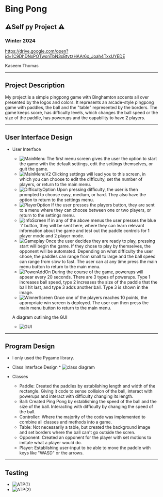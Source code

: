 

# Bing Pong
## :warning:Self py Project :warning:
### Winter 2024


https://drive.google.com/open?id=1C9DhDNxPOTwonTbN3xBtvtzHAAr6x_Joah4TxxUYEDE


 Kaseem Thomas

***

## Project Description
My project is a simple pingpong game with Binghamton accents all over presented by the logos and colors. It represents an arcade-style pingpong game with paddles, the ball and the "table" represented by the borders. The game keeps score, has difficulty levels, which changes the ball speed or the size of the paddle, has powerups and the capability to have 2 players. 

***    

## User Interface Design
* User Interface
    * ![MainMenu](assets/MainMenu.jpg)
    The first menu screen gives the user the option to start the game with the default settings, edit the settings themselves, or quit the game. 
    * ![MainMenuV2](assets/MainMenuV2.jpg)
    Clicking settings will lead you to this screen, in which you can choose to edit the difficulty, set the number of players, or return to the main menu.
    * ![DifficultyOption](assets/DifficultyOption.jpg)
    Upon pressing difficulty, the user is then prompted to choose easy, medium, or hard. They also have the option to return to the settings menu.
    * ![PlayerOption](assets/PlayerOption.jpg)
    If the user presses the players button, they are sent to a menu where they can choose between one or two players, or return to the settings menu.
    * ![InfoScreen](assets/InfoScreen.jpg)
    If in any of the above menus the user presses the blue 'i' button, they will be sent here, where they can learn relevant information about the game and test out the paddle controls for 1 player mode and 2 player mode.
    * ![Gameplay](assets/Gameplay.jpg)
    Once the user decides they are ready to play, pressing start will begin the game. If they chose to play by themselves, the opponent will be automated. Depending on what difficulty the user chose, the paddles can range from small to large and the ball speed can range from slow to fast. The user can at any time press the main menu button to return to the main menu.
    * ![PowerAddOn](assets/PowerAddOn.jpg)
    During the course of the game, powerups will appear every 20 seconds. There are 3 types of powerups. Type 1 increases ball speed, type 2 increases the size of the paddle that the ball hit last, and type 3 adds another ball. Type 3 is shown in the image.
    * ![WinnerScreen](assets/WinnerScreen.jpg)
    Once one of the players reaches 10 points, the appropriate win screen is deployed. The user can then press the main menu button to return to the main menu.
    
    
   A diagram outlining the GUI
   * ![GUI](assets/GUI.jpg)
   

***        

## Program Design
* I only used the Pygame library.
    
* Class Interface Design
        * ![class diagram](assets/class_diagram1.jpg)
* Classes
    * Paddle: Created the paddles by establishing length and width of the rectangle. Giving it code to sense collision of the ball, interact with powerups and interact with difficulty changing its length.
    * Ball: Created Ping Pong by establishing the speed of the ball and the size of the ball. Interacting with difficulty by changing the speed of the ball.
    * Controller: Where the majority of the code was implemented to combine all classes and methods into a game.
    * Table: Not necessarily a table, but created the background image and set borders where the ball can't go outside the scren.
    * Opponent: Created an opponent for the player with set motions to imitate what a player would do. 
    * Player: Establishing user-input to be able to move the paddle with keys like "WASD" or the arrows. 
    

***


 

## Testing

* ![ATP(1)](assets/ATP(1).jpg)
* ![ATP(2)](assets/ATP(2).jpg)
